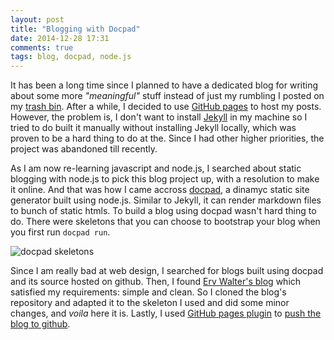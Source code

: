 ```yaml
---
layout: post
title: "Blogging with Docpad"
date: 2014-12-28 17:31
comments: true
tags: blog, docpad, node.js
---
```


It has been a long time since I planned to have a dedicated blog for 
writing about some more _"meaningful"_ stuff instead of just
my rumbling I posted on my [trash bin](http://noval78.wordpress.com). 
After a while, I decided to use [GitHub pages](https://pages.github.com/) 
to host my posts. However, the problem is, I don't want to install 
[Jekyll](https://github.com/jekyll/jekyll) in my machine so I tried to do built it 
manually without installing Jekyll locally, which was proven to be a 
hard thing to do at the. Since I had other 
higher priorities, the project was abandoned till recently.

As I am now re-learning javascript and node.js, I searched about static 
blogging with node.js to pick this blog project up, with a resolution 
to make it online. And that was how I came accross
[docpad](http://docpad.org), a dinamyc static site generator built 
using node.js. Similar to Jekyll, it can render markdown files to 
bunch of static htmls. To build a blog using docpad wasn't hard 
thing to do. There were skeletons that you can choose
to bootstrap your blog when you first run `docpad run`.

![docpad skeletons][skeletons]

Since I am really bad at web design, I searched for blogs built using 
docpad and its source hosted on github. Then, I found
[Erv Walter's blog](http://www.ewal.net) which satisfied my 
requirements: simple and clean. So I cloned the blog's repository
and adapted it to the skeleton I used and did some minor changes, 
and _voila_ here it is. Lastly, I
used [GitHub pages plugin](https://docpad.org/plugin/ghpages)
to [push the blog to github](http://seethroughtrees.github.io/posts/github-pages-with-docpad/).

[skeletons]: /images/docpad-run-skeleton.png